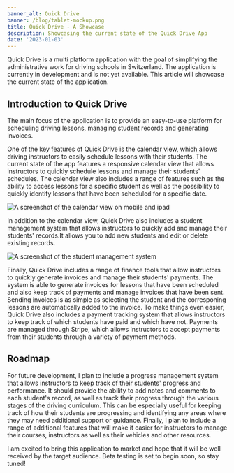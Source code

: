 ```yaml
---
banner_alt: Quick Drive
banner: /blog/tablet-mockup.png
title: Quick Drive - A Showcase
description: Showcasing the current state of the Quick Drive App
date: '2023-01-03'
---
```

Quick Drive is a multi platform application with the goal of simplifying the administrative work for driving schools in Switzerland. The application is currently in development and is not yet available. This article will showcase the current state of the application.

## Introduction to Quick Drive

 The main focus of the application is to provide an easy-to-use platform for scheduling driving lessons, managing student records and generating invoices. 

One of the key features of Quick Drive is the calendar view, which allows driving instructors to easily schedule lessons with their students.  The current state of the app features a responsive calendar view that allows instructors to quickly schedule lessons and manage their students' schedules.  The calendar view also includes a range of features such as the ability to access lessons for a specific student as well as the possibility to quickly identify lessons that have been scheduled for a specific date.

![A screenshot of the calendar view on mobile and ipad](/blog/calendar-mockup.png 'A screenshot of the calendar view on mobile and ipad')

In addition to the calendar view, Quick Drive also includes a student management system that allows instructors to quickly add and manage their students' records.It allows you to add new students and edit or delete existing records.

![A screenshot of the student management system](/blog/desktop-mockup.png 'A screenshot of the student management system')

Finally, Quick Drive includes a range of finance tools that allow instructors to quickly generate invoices and manage their students' payments. The system is able to generate invoices for lessons that have been scheduled and also keep track of payments and manage invoices that have been sent. Sending invoices is as simple as selecting the student and the corresponing lessons are automatically added to the invoice. To make things even easier, Quick Drive also includes a payment tracking system that allows instructors to keep track of which students have paid and which have not. Payments are managed through Stripe, which allows instructors to accept payments from their students through a variety of payment methods.

## Roadmap

For future development, I plan to include a progress management system that allows instructors to keep track of their students' progress and performance. 
It should provide the ability to add notes and comments to each student's record, as well as track their progress through the various stages of the driving curriculum. This can be especially useful for keeping track of how their students are progressing and identifying any areas where they may need additional support or guidance. Finally, I plan to include a range of additional features that will make it easier for instructors to manage their courses, instructors as well as their vehicles and other resources.

I am excited to bring this application to market and hope that it will be well received by the target audience. Beta testing is set to begin soon, so stay tuned!